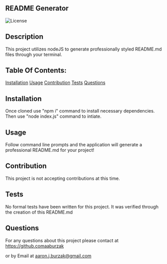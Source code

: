 
## README Generator

![License](https://img.shields.io/badge/License-MIT-blue.svg)

## Description
This project utilizes nodeJS to generate professionally styled README.md files through your terminal.

## Table Of Contents:
[Installation](#installation)
[Usage](#usage)
[Contribution](#contribution)
[Tests](#tests)
[Questions](#questions)

## Installation
Once cloned use "npm i" command to install necessary dependencies. Then use "node index.js" command to intiate.

## Usage
Follow command line prompts and the application will generate a professional README.md for your project!

## Contribution
This project is not accepting contributions at this time.

## Tests
No formal tests have been written for this project. It was verified through the creation of this README.md

## Questions

For any questions about this project please contact at https://github.comaaburzak

or by Email at aaron.j.burzak@gmail.com
    
